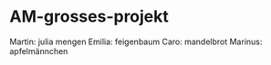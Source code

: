 # AM-grosses-projekt

Martin: julia mengen
Emilia: feigenbaum
Caro: mandelbrot
Marinus: apfelmännchen
